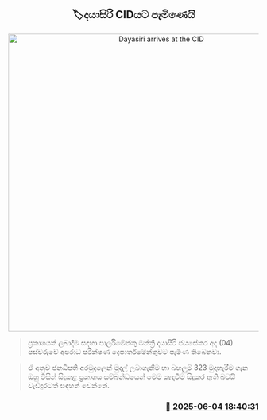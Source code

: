 <p align='center'><b><h2 align='center' title='Dayasiri arrives at the CID'>🏷දයාසිරි CIDයට පැමිණෙයි</h2></b></p>
<p align='center'><img src='https://helakuru.sgp1.cdn.digitaloceanspaces.com/esana/images/lib/dayasiri-archived.jpg' width='600' alt='Dayasiri arrives at the CID'></p>

> ප්‍රකාශයක් ලබාදීම සඳහා පාර්ලිමේන්තු මන්ත්‍රී දයාසිරි ජයසේකර අද (04) පස්වරුවේ අපරාධ පරීක්ෂණ දෙපාර්තමේන්තුවට පැමිණ තිබෙනවා.

> ඒ අනුව ජනධිපති අරමුදලෙන් මුදල් ලබාගැනීම හා බහලුම් 323 මුදාහැරීම ගැන ඔහු විසින් සිදුකළ ප්‍රකාශය සම්බන්ධයෙන් මෙම කැඳවීම සිදුකර ඇති බවයි වැඩිදුරටත් සඳහන් වෙන්නේ.



<h3 align='right'><a href='https://www.helakuru.lk/esana/p/110721/'>📅 2025-06-04 18:40:31</a></h3>
